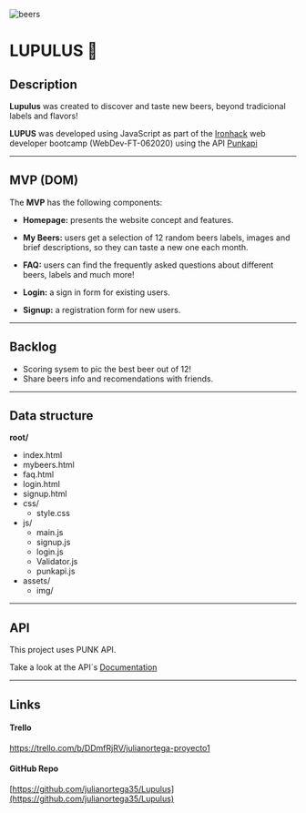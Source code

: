 ![beers](https://images.unsplash.com/photo-1436076863939-06870fe779c2?ixlib=rb-1.2.1&ixid=eyJhcHBfaWQiOjEyMDd9&auto=format&fit=crop&w=1050&q=80)

# LUPULUS 🍻

## Description

**Lupulus** was created to discover and taste new beers, beyond tradicional labels and flavors!



**LUPUS** was developed using JavaScript as part of the [Ironhack](https://www.ironhack.com/) web developer bootcamp (WebDev-FT-062020) using the API [Punkapi](https://punkapi.com/documentation/v2)

------

## MVP (DOM)

The **MVP** has the following components:

- **Homepage:**  presents the website concept and features. 

- **My Beers:** users get a selection of 12 random beers labels, images and brief descriptions, so they can taste a new one each month.

- **FAQ:** users can find the frequently asked questions about different beers, labels and much more!

- **Login:** a sign in form for existing users.

- **Signup:** a registration form for new users.

  

------

## Backlog

- Scoring sysem to pic the best beer out of 12!
- Share beers info and recomendations with friends.


------

## Data structure

**root/**

- index.html
- mybeers.html
- faq.html
- login.html
- signup.html
- css/
  - style.css
- js/
  - main.js
  - signup.js
  - login.js
  - Validator.js
  - punkapi.js
- assets/
  - img/

------

## API

This project uses PUNK API. 

Take a look at the API´s [Documentation](https://punkapi.com/documentation/v2)

------

## Links

#### Trello

https://trello.com/b/DDmfRjRV/julianortega-proyecto1



#### GitHub Repo

[https://github.com/julianortega35/Lupulus](https://github.com/julianortega35/Lupulus)




